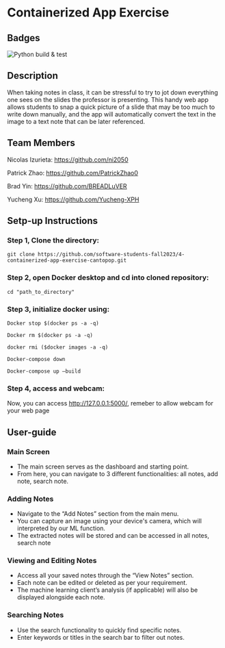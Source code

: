 # Containerized App Exercise

## Badges

![Python build & test](https://github.com/software-students-fall2023/4-containerized-app-exercise-cantopop/actions/workflows/containerized-app.yml/badge.svg) 


## Description

When taking notes in class, it can be stressful to try to jot down everything one sees on the slides the professor is presenting. This handy web app allows students to snap a quick picture of a slide that may be too much to write down manually, and the app will automatically convert the text in the image to a text note that can be later referenced. 

## Team Members

Nicolas Izurieta: https://github.com/ni2050

Patrick Zhao: https://github.com/PatrickZhao0

Brad Yin: https://github.com/BREADLuVER

Yucheng Xu: https://github.com/Yucheng-XPH

## Setp-up Instructions

### Step 1, Clone the directory:
```
git clone https://github.com/software-students-fall2023/4-containerized-app-exercise-cantopop.git
```
### Step 2, open Docker desktop and cd into cloned repository:
```
cd "path_to_directory"
```
### Step 3, initialize docker using:
```
Docker stop $(docker ps -a -q)

Docker rm $(docker ps -a -q)

docker rmi ($docker images -a -q)

Docker-compose down

Docker-compose up —build
```
### Step 4, access and webcam:

Now, you can access http://127.0.0.1:5000/, remeber to allow webcam for your web page

## User-guide

### Main Screen
- The main screen serves as the dashboard and starting point.
- From here, you can navigate to 3 different functionalities: all notes, add note, search note.

### Adding Notes
- Navigate to the “Add Notes” section from the main menu.
- You can capture an image using your device's camera, which will interpreted by our ML function.
- The extracted notes will be stored and can be accessed in all notes, search note

### Viewing and Editing Notes
- Access all your saved notes through the “View Notes” section.
- Each note can be edited or deleted as per your requirement.
- The machine learning client’s analysis (if applicable) will also be displayed alongside each note.

### Searching Notes
- Use the search functionality to quickly find specific notes.
- Enter keywords or titles in the search bar to filter out notes.
